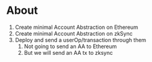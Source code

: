 # About

1. Create minimal Account Abstraction on Ethereum
2. Create minimal Account Abstraction on zkSync
3. Deploy and send a userOp/transaction through them
    1. Not going to send an AA to Ethereum
    2. But we will send an AA tx to zksync